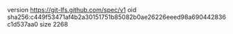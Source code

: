 version https://git-lfs.github.com/spec/v1
oid sha256:c449f53471af4b2a30151751b85082b0ae26226eeed98a690442836c1d537aa0
size 2268
